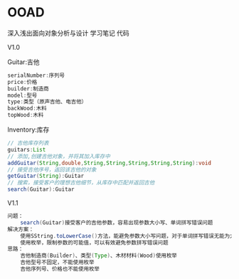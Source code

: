 # OOAD
深入浅出面向对象分析与设计 学习笔记 代码

V1.0

Guitar:吉他

```java
serialNumber:序列号
price:价格
builder:制造商
model:型号
type:类型（原声吉他、电吉他）
backWood:木料
topWood:木料
```

Inventory:库存
```java
// 吉他库存列表
guitars:List
// 添加,创建吉他对象，并将其加入库存中
addGuitar(String,double,String,String,String,String,String):void
// 接受吉他序号，返回该吉他的对象
getGuitar(String):Guitar
// 搜索，接受客户的理想吉他细节，从库存中匹配并返回吉他
search(Guitar):Guitar
```

V1.1
```java
问题：
    search(Guitar)接受客户的吉他参数，容易出现参数大小写、单词拼写错误问题
解决方案：
    使用SString.toLowerCase()方法，能避免参数大小写问题，对于单词拼写错误无能为力
    使用枚举，限制参数的可能值，可以有效避免参数拼写错误问题
思路：
    吉他制造商(Builder)、类型(Type)、木材材料(Wood)使用枚举
    吉他型号不固定，不能使用枚举
    吉他序列号、价格也不能使用枚举
```



